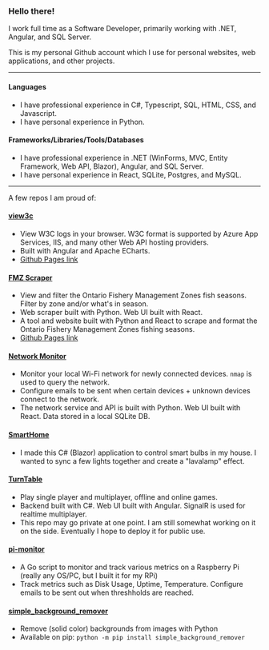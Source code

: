 ### Hello there!

I work full time as a Software Developer, primarily working with .NET, Angular, and SQL Server. 

This is my personal Github account which I use for personal websites, web applications, and other projects.

---

#### Languages
- I have professional experience in C#, Typescript, SQL, HTML, CSS, and Javascript.
- I have personal experience in Python.

#### Frameworks/Libraries/Tools/Databases
- I have professional experience in .NET (WinForms, MVC, Entity Framework, Web API, Blazor), Angular, and SQL Server.
- I have personal experience in React, SQLite, Postgres, and MySQL.

---

A few repos I am proud of:

#### [view3c](https://github.com/oversizedcanoe/view3c) 
- View W3C logs in your browser. W3C format is supported by Azure App Services, IIS, and many other Web API hosting providers.
- Built with Angular and Apache ECharts.
- [Github Pages link](https://oversizedcanoe.github.io/view3c/)

#### [FMZ Scraper](https://github.com/oversizedcanoe/fmz_scraper)
- View and filter the Ontario Fishery Management Zones fish seasons. Filter by zone and/or what's in season.
- Web scraper built with Python. Web UI built with React.
- A tool and website built with Python and React to scrape and format the Ontario Fishery Management Zones fishing seasons.
- [Github Pages link](https://oversizedcanoe.github.io/fmz-scraper/)

#### [Network Monitor](https://github.com/oversizedcanoe/NetworkMonitor)
- Monitor your local Wi-Fi network for newly connected devices. `nmap` is used to query the network.
- Configure emails to be sent when certain devices + unknown devices connect to the network. 
- The network service and API is built with Python. Web UI built with React. Data stored in a local SQLite DB.

#### [SmartHome](https://github.com/oversizedcanoe/SmartHome)
- I made this C# (Blazor) application to control smart bulbs in my house. I wanted to sync a few lights together and create a "lavalamp" effect.

#### [TurnTable](https://github.com/oversizedcanoe/TurnTable)
- Play single player and multiplayer, offline and online games.
- Backend built with C#. Web UI built with Angular. SignalR is used for realtime multiplayer.
- This repo may go private at one point. I am still somewhat working on it on the side. Eventually I hope to deploy it for public use.

#### [pi-monitor](https://github.com/oversizedcanoe/pi-monitor)
- A Go script to monitor and track various metrics on a Raspberry Pi (really any OS/PC, but I built it for my RPi)
- Track metrics such as Disk Usage, Uptime, Temperature. Configure emails to be sent out when threshholds are reached.

#### [simple_background_remover](https://github.com/oversizedcanoe/simple_background_remover)
- Remove (solid color) backgrounds from images with Python
- Available on pip: `python -m pip install simple_background_remover`
